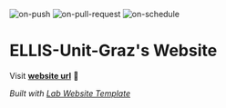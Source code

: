 
  ![on-push](../../actions/workflows/on-push.yaml/badge.svg)
  ![on-pull-request](../../actions/workflows/on-pull-request.yaml/badge.svg)
  ![on-schedule](../../actions/workflows/on-schedule.yaml/badge.svg)

  # ELLIS-Unit-Graz's Website

  Visit **[website url](#)** 🚀

  _Built with [Lab Website Template](https://greene-lab.gitbook.io/lab-website-template-docs)_

